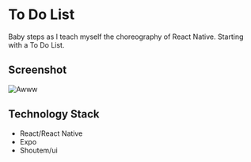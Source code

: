 # To Do List
Baby steps as I teach myself the choreography of React Native. Starting with a To Do List.

## Screenshot

![Awww](https://i.imgur.com/awIBLjc.png "Yeah")

## Technology Stack
- React/React Native
- Expo
- Shoutem/ui